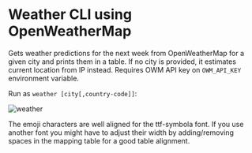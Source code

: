 # Weather CLI using OpenWeatherMap

Gets weather predictions for the next week from OpenWeatherMap for a given city and prints them in a table. If no city is provided, it estimates current location from IP instead. Requires OWM API key on `OWM_API_KEY` environment variable.

Run as ``weather [city[,country-code]]``:

![weather](https://github.com/ivomac/weather/assets/45886067/fa27eb46-ecfb-4053-8179-71cb44e52fdf)

The emoji characters are well aligned for the ttf-symbola font. If you use another font you might have to adjust their width by adding/removing spaces in the mapping table for a good table alignment.

